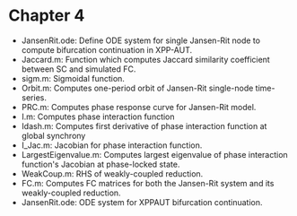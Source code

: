 # Chapter 4

- JansenRit.ode: Define ODE system for single Jansen-Rit node to compute bifurcation continuation in XPP-AUT.
- Jaccard.m: Function which computes Jaccard similarity coefficient between SC and simulated FC.
- sigm.m: Sigmoidal function.
- Orbit.m: Computes one-period orbit of Jansen-Rit single-node time-series.
- PRC.m: Computes phase response curve for Jansen-Rit model.
- I.m: Computes phase interaction function
- Idash.m: Computes first derivative of phase interaction function at global synchrony
- I_Jac.m: Jacobian for phase interaction function.
- LargestEigenvalue.m: Computes largest eigenvalue of phase interaction function's Jacobian at phase-locked state.
- WeakCoup.m: RHS of weakly-coupled reduction.
- FC.m: Computes FC matrices for both the Jansen-Rit system and its weakly-coupled reduction.
- JansenRit.ode: ODE system for XPPAUT bifurcation continuation.
